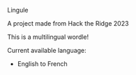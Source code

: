 Lingule

A project made from Hack the Ridge 2023

This is a multilingual wordle!

Current available language:
- English to French
